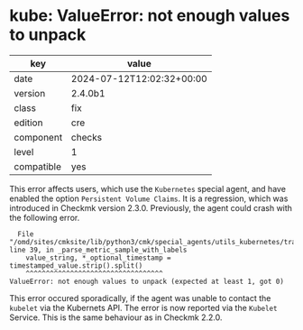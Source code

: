 [//]: # (werk v2)
# kube: ValueError: not enough values to unpack

key        | value
---------- | ---
date       | 2024-07-12T12:02:32+00:00
version    | 2.4.0b1
class      | fix
edition    | cre
component  | checks
level      | 1
compatible | yes

This error affects users, which use the `Kubernetes` special agent, and have
enabled the option `Persistent Volume Claims`. It is a regression, which was
introduced in Checkmk version 2.3.0.  Previously, the agent could crash with the
following error.
```
  File "/omd/sites/cmksite/lib/python3/cmk/special_agents/utils_kubernetes/transform_any.py", line 39, in _parse_metric_sample_with_labels
    value_string, *_optional_timestamp = timestamped_value.strip().split()
    ^^^^^^^^^^^^^^^^^^^^^^^^^^^^^^^^^^
ValueError: not enough values to unpack (expected at least 1, got 0)
```
This error occured sporadically, if the agent was unable to contact the
`kubelet` via the Kubernets API. The error is now reported via the `Kubelet`
Service. This is the same behaviour as in Checkmk 2.2.0.
